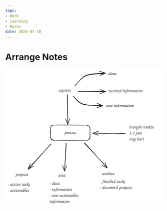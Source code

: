 ```yaml
---
tags:
- Work
- Learning
- Notes
date: 2024-07-10
---
```


# Arrange Notes

![](_media/arrange-notes.svg)

